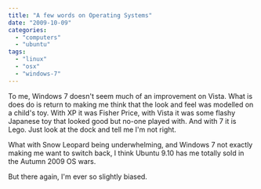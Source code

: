 ```yaml
---
title: "A few words on Operating Systems"
date: "2009-10-09"
categories: 
  - "computers"
  - "ubuntu"
tags: 
  - "linux"
  - "osx"
  - "windows-7"
---
```


To me, Windows 7 doesn't seem much of an improvement on Vista. What is does do is return to making me think that the look and feel was modelled on a child's toy. With XP it was Fisher Price, with Vista it was some flashy Japanese toy that looked good but no-one played with. And with 7 it is Lego. Just look at the dock and tell me I'm not right.

What with Snow Leopard being underwhelming, and Windows 7 not exactly making me want to switch back, I think Ubuntu 9.10 has me totally sold in the Autumn 2009 OS wars.

But there again, I'm ever so slightly biased.
